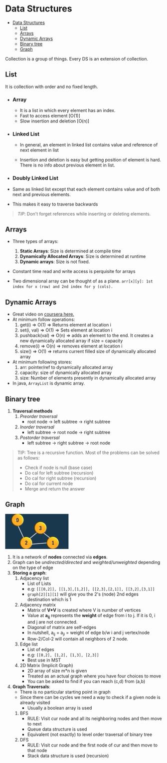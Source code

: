 # Data Structures

- [Data Structures](#data-structures)
  - [List](#list)
  - [Arrays](#arrays)
  - [Dynamic Arrays](#dynamic-arrays)
  - [Binary tree](#binary-tree)
  - [Graph](#graph)

Collection is a group of things. Every DS is an extension of collection.

## List

It is collection with order and no fixed length.

- ### Array

  - It is a list in which every element has an index.
  - Fast to access element [O(1)]
  - Slow insertion and deletion [O(n)]

- ### Linked List

  - In general, an element in linked list contains value and reference of next element in list

  - Insertion and deletion is easy but getting position of element is hard. There is no info
  about previous element in list.

- ### Doubly Linked List

- Same as linked list except that each element contains value and of both next and previous elements.
- This makes it easy to traverse backwards

> *TIP*: Don't forget references while inserting or deleting elements.

## Arrays

- Three types of arrays:
   1. **Static Arrays**: Size is determined at compile time
   2. **Dynamically Allocated Arrays**: Size is determined at runtime
   3. **Dynamic arrays**: Size is not fixed.

- Constant time read and write access is perquisite for arrays
- Two dimensional array can be thought of as a plane.
``
arr[x][y]: 1st index for x (row) and 2nd index for y (cols).
``

## Dynamic Arrays

- Great video on [coursera here.](https://www.coursera.org/lecture/data-structures/dynamic-arrays-EwbnV)
- At minimum follow operations:
   1. get(i) => O(1) => Returns element at location i
   1. set(i, val) => O(1) => Sets element at location i
   1. pushback(val) => O(n) => adds an element to the end. It creates a new dynamically allocated array if size = capacity
   1. remove(i) => O(n) => removes element at location i
   1. size() => O(1) => returns current filled size of dynamically allocated array
- At minimum following stores:
   1. arr: pointer/ref to dynamically allocated array
   1. capacity: size of dynamically allocated array
   1. size: Number of elements presently in dynamically allocated array
- In java, `ArrayList` is dynamic array.

## Binary tree

1. **Traversal methods**
   1. *Preorder traversal*
      - root node -> left subtree -> right subtree
   2. *Inorder traversal*
      - left subtree -> root node -> right subtree
   3. *Postorder traversal*
      - left subtree -> right subtree -> root node

> TIP: Tree is a recursive function. Most of the problems can be solved as follows:
>
> - Check if node is null (base case)
> - Do cal for left subtree (recursion)
> - Do cal for right subtree (recursion)
> - Do cal for current node
> - Merge and return the answer

## Graph

![Graph](assets/graph.png)

1. It is a network of **nodes** connected via **edges**.
2. Graph can be *undirected/directed* and *weighted/unweighted* depending on the type of edge
3. **Storing a graph**:
   1. Adjacency list
      - List of Lists
      - e.g: `[[[0,2]], [[1,3],[1,2]], [[2,3],[2,1]], [[3,2],[3,1]]`
      - `graph[2][1][1]` will give you the 2's (node) 2nd edges destination which is 1 
   2. Adjacency matrix
      - Matrix of **V*V** is created where V is number of vertices
      - Value at **a<sub>ij</sub>** represents the **weight** of edge from i to j. If it is 0, i and j are not connected.
      - Diagonal of matrix are self-edges
      - In nutshell, a<sub>ij</sub> = a<sub>ji</sub> = weight of edge b/w i and j vertex/node
      - Row-2/Col-2 will contain all neighbors of 2 node.
   3. Edge list
      - List of edges
      - e.g: `[[0,2], [1,2], [1,3], [2,3]]`
      - Best use in MST
   4. 2D Matrix (Implicit Graph)
      - 2D array of size m*n is given
      - Treated as an actual graph where you have four choices to move
      - You can be asked to find if you can reach (c,d) from (a,b)
4. **Graph Traversals**:
   - There is no particular starting point in graph
   - Since there can be cycles we need a way to check if a given node is already visited
     - Usually a boolean array is used
   1. BFS
      - RULE: Visit cur node and all its neighboring nodes and then move to next
      - Queue data structure is used
      - Equivalent (not exactly) to level order traversal of binary tree
   2. DFS
      - RULE: Visit cur node and the first node of cur and then move to that node
      - Stack data structure is used (recursion)
